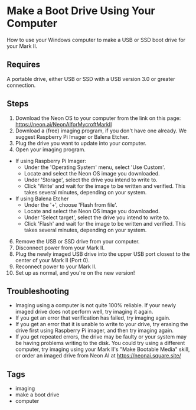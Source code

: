 # Make a Boot Drive Using Your Computer
How to use your Windows computer to make a USB or SSD boot drive for your Mark II.

## Requires
A portable drive, either USB or SSD with a USB version 3.0 or greater connection.

## Steps
1. Download the Neon OS to your computer from the link on this page: https://neon.ai/NeonAIforMycroftMarkII
2. Download a (free) imaging program, if you don't have one already. We suggest Raspberry Pi Imager or Balena Etcher.
3. Plug the drive you want to update into your computer.
4. Open your imaging program.
- If using Raspberry Pi Imager:
   - Under the 'Operating System' menu, select 'Use Custom'.
   - Locate and select the Neon OS image you downloaded.
   - Under 'Storage', select the drive you intend to write to.
   - Click 'Write' and wait for the image to be written and verified. This takes several minutes, depending on your system.
- If using Balena Etcher
   - Under the '+', choose 'Flash from file'.
   - Locate and select the Neon OS image you downloaded.
   - Under 'Select target', select the drive you intend to write to.
   - Click 'Flash' and wait for the image to be written and verified. This takes several minutes, depending on your system.
6. Remove the USB or SSD drive from your computer.
7. Disconnect power from your Mark II.
8. Plug the newly imaged USB drive into the upper USB port closest to the center of your Mark II (Port 0).
9. Reconnect power to your Mark II.
10. Set up as normal, and you're on the new version!

## Troubleshooting
- Imaging using a computer is not quite 100% reliable. If your newly imaged drive does not perform well, try imaging it again.
- If you get an error that verification has failed, try imaging again.
- If you get an error that it is unable to write to your drive, try erasing the drive first using Raspberry Pi imager, and then try imaging again.
- If you get repeated errors, the drive may be faulty or your system may be having problems writing to the disk. You could try using a different computer, try imaging using your Mark II's "Make Bootable Media" skill, or order an imaged drive from Neon AI at https://neonai.square.site/

## Tags
- imaging
- make a boot drive
- computer
